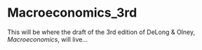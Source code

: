 # Macroeconomics_3rd

This will be where the draft of the 3rd edition of DeLong & Olney, _Macroeconomics_, will live...
